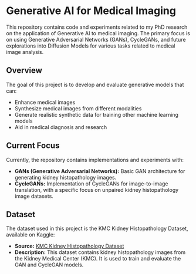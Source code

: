 # Generative AI for Medical Imaging

This repository contains code and experiments related to my PhD research on the application of Generative AI to medical imaging. The primary focus is on using Generative Adversarial Networks (GANs), CycleGANs, and future explorations into Diffusion Models for various tasks related to medical image analysis.

## Overview

The goal of this project is to develop and evaluate generative models that can:

*   Enhance medical images
*   Synthesize medical images from different modalities
*   Generate realistic synthetic data for training other machine learning models
*   Aid in medical diagnosis and research

## Current Focus

Currently, the repository contains implementations and experiments with:

*   **GANs (Generative Adversarial Networks):** Basic GAN architecture for generating kidney histopathology images.
*   **CycleGANs:** Implementation of CycleGANs for image-to-image translation, with a specific focus on unpaired kidney histopathology image datasets.

## Dataset

The dataset used in this project is the KMC Kidney Histopathology Dataset, available on Kaggle:

*   **Source:** [KMC Kidney Histopathology Dataset](https://www.kaggle.com/datasets/sachidwivedi1234/kmc-kidney-histopathology-dataset-1)
*   **Description:** This dataset contains kidney histopathology images from the Kidney Medical Center (KMC). It is used to train and evaluate the GAN and CycleGAN models.



